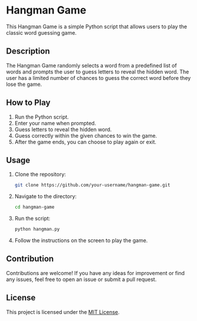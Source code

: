 # Hangman Game

This Hangman Game is a simple Python script that allows users to play the classic word guessing game.

## Description

The Hangman Game randomly selects a word from a predefined list of words and prompts the user to guess letters to reveal the hidden word. The user has a limited number of chances to guess the correct word before they lose the game.

## How to Play

1. Run the Python script.
2. Enter your name when prompted.
3. Guess letters to reveal the hidden word.
4. Guess correctly within the given chances to win the game.
5. After the game ends, you can choose to play again or exit.

## Usage

1. Clone the repository:

    ```bash
    git clone https://github.com/your-username/hangman-game.git
    ```

2. Navigate to the directory:

    ```bash
    cd hangman-game
    ```

3. Run the script:

    ```bash
    python hangman.py
    ```

4. Follow the instructions on the screen to play the game.

## Contribution

Contributions are welcome! If you have any ideas for improvement or find any issues, feel free to open an issue or submit a pull request.

## License

This project is licensed under the [MIT License](LICENSE).
